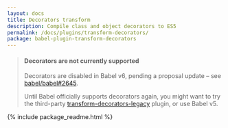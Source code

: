 ```yaml
---
layout: docs
title: Decorators transform
description: Compile class and object decorators to ES5
permalink: /docs/plugins/transform-decorators/
package: babel-plugin-transform-decorators
---
```


<blockquote class="babel-callout babel-callout-warning">
  <h4>Decorators are not currently supported</h4>
  <p>
    Decorators are disabled in Babel v6, pending a proposal update – see <a href="https://github.com/babel/babel/issues/2645">babel/babel#2645</a>.
  </p>
  <p>
    Until Babel officially supports decorators again, you might want to try the third-party <a href="https://github.com/loganfsmyth/babel-plugin-transform-decorators-legacy">transform-decorators-legacy</a> plugin, or use Babel v5.
  </p>
</blockquote>

{% include package_readme.html %}
